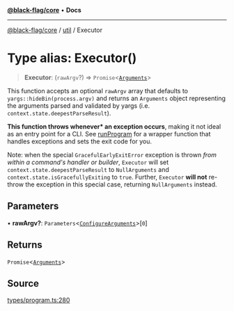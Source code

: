 [**@black-flag/core**](../../README.md) • **Docs**

***

[@black-flag/core](../../README.md) / [util](../README.md) / Executor

# Type alias: Executor()

> **Executor**: (`rawArgv`?) => `Promise`\<[`Arguments`](../../index/type-aliases/Arguments.md)\>

This function accepts an optional `rawArgv` array that defaults to
`yargs::hideBin(process.argv)` and returns an `Arguments` object representing
the arguments parsed and validated by yargs (i.e.
`context.state.deepestParseResult`).

**This function throws whenever\* an exception occurs**, making it not ideal
as an entry point for a CLI. See [runProgram](../../index/functions/runProgram.md) for a wrapper function
that handles exceptions and sets the exit code for you.

Note: when the special `GracefulEarlyExitError` exception is thrown _from
within a command's handler or builder_, `Executor` will set
`context.state.deepestParseResult` to `NullArguments` and
`context.state.isGracefullyExiting` to `true`. Further, `Executor` **will
not** re-throw the exception in this special case, returning `NullArguments`
instead.

## Parameters

• **rawArgv?**: `Parameters`\<[`ConfigureArguments`](../../index/type-aliases/ConfigureArguments.md)\>\[`0`\]

## Returns

`Promise`\<[`Arguments`](../../index/type-aliases/Arguments.md)\>

## Source

[types/program.ts:280](https://github.com/Xunnamius/black-flag/blob/35f66cc9d69f8434d03db49f067b4f7e03d4c58c/types/program.ts#L280)
